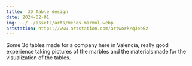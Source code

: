 ```yaml
---
title:  3D Table design
date: 2024-02-01
img: ../../assets/arts/mesas-marmol.webp
artstation: https://www.artstation.com/artwork/qJebGz
---
```


Some 3d tables made for a company here in Valencia, really good experience taking pictures of the marbles and the materials made for the visualization of the tables.